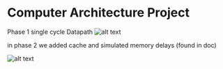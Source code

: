 
# Computer Architecture Project
Phase 1 single cycle Datapath
![alt text](https://s24.picofile.com/file/8450352692/Screenshot_2022_05_23_233935.jpg)


in phase 2 we added cache and simulated memory delays (found in doc)


![alt text](https://s24.picofile.com/file/8451453684/Visio_pipe.png)
